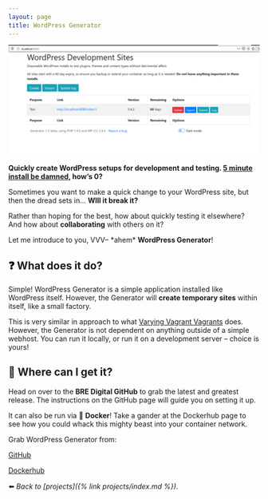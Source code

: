 ```yaml
---
layout: page
title: WordPress Generator
---
```

![](/assets/img/wpgen-scrot.png)

**Quickly create WordPress setups for development and testing. [5 minute install be damned](https://wordpress.org/support/article/how-to-install-wordpress/), how’s 0?**

Sometimes you want to make a quick change to your WordPress site, but then the dread sets in… **WIll it break it?**

Rather than hoping for the best, how about quickly testing it elsewhere? And how about **collaborating** with others on it?

Let me introduce to you, VVV– \*ahem\* **WordPress Generator**!

## :question: What does it do?

Simple! WordPress Generator is a simple application installed like WordPress itself. However, the Generator will **create temporary sites** within itself, like a small factory.

This is very similar in approach to what [Varying Vagrant Vagrants](https://varyingvagrantvagrants.org/) does. However, the Generator is not dependent on anything outside of a simple webhost. You can run it locally, or run it on a development server – choice is yours!

## :floppy_disk: Where can I get it?

Head on over to the **BRE Digital GitHub** to grab the latest and greatest release. The instructions on the GitHub page will guide you on setting it up.

It can also be run via :whale: **Docker**! Take a gander at the Dockerhub page to see how you could whack this mighty beast into your container network.

Grab WordPress Generator from:

<div class="aligncentre">
	<p class="button"><a href="https://github.com/bredigital/wordpress-generator">GitHub</a></p>
	<p class="button"><a href="https://hub.docker.com/r/bredigital/wordpress-generator">Dockerhub</a></p>
</div>

:arrow_left: _Back to [projects]({% link projects/index.md %})_.
